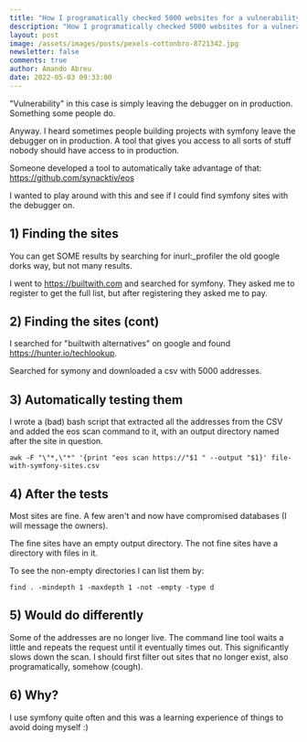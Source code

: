 ```yaml
---
title: "How I programatically checked 5000 websites for a vulnerability "
description: "How I programatically checked 5000 websites for a vulnerability "
layout: post
image: /assets/images/posts/pexels-cottonbro-8721342.jpg
newsletter: false
comments: true
author: Amando Abreu
date: 2022-05-03 09:33:00
---
```

"Vulnerability" in this case is simply leaving the debugger on in production. Something some people do.

Anyway. I heard sometimes people building projects with symfony leave the debugger on in production. A tool that gives you access to all sorts of stuff nobody should have access to in production.

Someone developed a tool to automatically take advantage of that: <https://github.com/synacktiv/eos>

I wanted to play around with this and see if I could find symfony sites with the debugger on.

## 1) Finding the sites

You can get SOME results by searching for inurl:_profiler the old google dorks way, but not many results.

I went to <https://builtwith.com> and searched for symfony. They asked me to register to get the full list, but after registering they asked me to pay.

## 2) Finding the sites (cont)

I searched for "builtwith alternatives" on google and found <https://hunter.io/techlookup>.

Searched for symony and downloaded a csv with 5000 addresses.

## 3) Automatically testing them

I wrote a (bad) bash script that extracted all the addresses from the CSV and added the eos scan command to it, with an output directory named after the site in question.

```
awk -F "\"*,\"*" '{print "eos scan https://"$1 " --output "$1}' file-with-symfony-sites.csv
```

## 4) After the tests
Most sites are fine. A few aren't and now have compromised databases (I will message the owners).

The fine sites have an empty output directory. The not fine sites have a directory with files in it.

To see the non-empty directories I can list them by:

```
find . -mindepth 1 -maxdepth 1 -not -empty -type d
```

## 5) Would do differently
Some of the addresses are no longer live. The command line tool waits a little and repeats the request until it eventually times out. This significantly slows down the scan. I should first filter out sites that no longer exist, also programatically, somehow (cough).

## 6) Why?
I use symfony quite often and this was a learning experience of things to avoid doing myself :) 